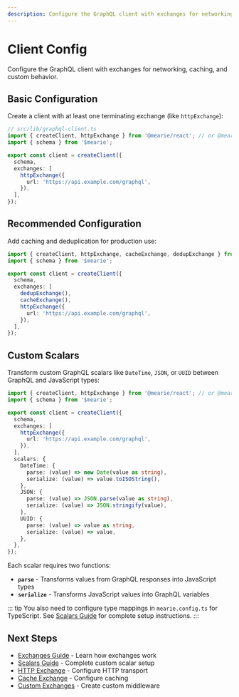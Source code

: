 ```yaml
---
description: Configure the GraphQL client with exchanges for networking, caching, and custom behavior. Learn basic and recommended production configurations.
---
```


# Client Config

Configure the GraphQL client with exchanges for networking, caching, and custom behavior.

## Basic Configuration

Create a client with at least one terminating exchange (like `httpExchange`):

```typescript
// src/lib/graphql-client.ts
import { createClient, httpExchange } from '@mearie/react'; // or @mearie/vue, @mearie/svelte, @mearie/solid
import { schema } from '$mearie';

export const client = createClient({
  schema,
  exchanges: [
    httpExchange({
      url: 'https://api.example.com/graphql',
    }),
  ],
});
```

## Recommended Configuration

Add caching and deduplication for production use:

```typescript
import { createClient, httpExchange, cacheExchange, dedupExchange } from '@mearie/react'; // or @mearie/vue, @mearie/svelte, @mearie/solid
import { schema } from '$mearie';

export const client = createClient({
  schema,
  exchanges: [
    dedupExchange(),
    cacheExchange(),
    httpExchange({
      url: 'https://api.example.com/graphql',
    }),
  ],
});
```

## Custom Scalars

Transform custom GraphQL scalars like `DateTime`, `JSON`, or `UUID` between GraphQL and JavaScript types:

```typescript
import { createClient, httpExchange } from '@mearie/react'; // or @mearie/vue, @mearie/svelte, @mearie/solid
import { schema } from '$mearie';

export const client = createClient({
  schema,
  exchanges: [
    httpExchange({
      url: 'https://api.example.com/graphql',
    }),
  ],
  scalars: {
    DateTime: {
      parse: (value) => new Date(value as string),
      serialize: (value) => value.toISOString(),
    },
    JSON: {
      parse: (value) => JSON.parse(value as string),
      serialize: (value) => JSON.stringify(value),
    },
    UUID: {
      parse: (value) => value as string,
      serialize: (value) => value,
    },
  },
});
```

Each scalar requires two functions:

- **`parse`** - Transforms values from GraphQL responses into JavaScript types
- **`serialize`** - Transforms JavaScript values into GraphQL variables

::: tip
You also need to configure type mappings in `mearie.config.ts` for TypeScript. See [Scalars Guide](/guides/scalars) for complete setup instructions.
:::

## Next Steps

- [Exchanges Guide](/guides/exchanges) - Learn how exchanges work
- [Scalars Guide](/guides/scalars) - Complete custom scalar setup
- [HTTP Exchange](/exchanges/http) - Configure HTTP transport
- [Cache Exchange](/exchanges/cache) - Configure caching
- [Custom Exchanges](/exchanges/custom) - Create custom middleware
